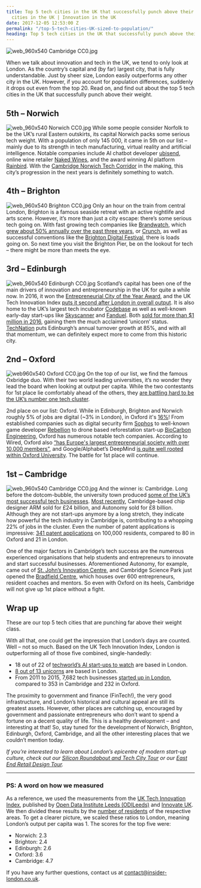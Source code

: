 ```yaml
---
title: Top 5 tech cities in the UK that successfully punch above their weight | Innovative
  cities in the UK | Innovation in the UK
date: 2017-12-05 12:53:00 Z
permalink: "/top-5-tech-cities-UK-sized-to-population/"
heading: Top 5 tech cities in the UK that successfully punch above their weight
---
```


![web_960x540 Cambridge CC0.jpg](/uploads/web_960x540%20Cambridge%20CC0.jpg)

When we talk about innovation and tech in the UK, we tend to only look at London. As the country’s capital and (by far) largest city, that is fully understandable. Just by sheer size, London easily outperforms any other city in the UK. However, if you account for population differences, suddenly it drops out even from the top 20. Read on, and find out about the top 5 tech cities in the UK that successfully punch above their weight.

## 5th – Norwich
![web_960x540 Norwich CC0.jpg](/uploads/web_960x540%20Norwich%20CC0.jpg)
While some people consider Norfolk to be the UK’s rural Eastern outskirts, its capital Norwich packs some serious tech weight. With a population of only 145 000, it came in 5th on our list – mainly due to its strength in tech manufacturing, virtual reality and artificial intelligence. Notable companies include AI chatbot developer [ubisend](https://www.ubisend.com/), online wine retailer [Naked Wines](https://www.nakedwines.com/), and the award winning AI platform [Rainbird]( http://rainbird.ai). With the [Cambridge Norwich Tech Corridor](http://www.techcorridor.co.uk/) in the making, this city’s progression in the next years is definitely something to watch.

## 4th – Brighton
![web_960x540 Brighton CC0.jpg](/uploads/web_960x540%20Brighton%20CC0.jpg)
Only an hour on the train from central London, Brighton is a famous seaside retreat with an active nightlife and arts scene. However, it’s more than just a city escape: there’s some serious tech going on. With fast growing tech companies like [Brandwatch]( https://www.brandwatch.com/), which [grew about 50% annually over the past three years](http://www.fasttrack.co.uk/league-tables/tech-track-100/league-table/), or [Crunch](https://www.crunch.co.uk/), as well as successful conventions like the [Brighton Digital Festival](http://brightondigitalfestival.co.uk/), there is loads going on. So next time you visit the Brighton Pier, be on the lookout for tech – there might be more than meets the eye. 

## 3rd – Edinburgh
![web_960x540 Edinburgh CC0.jpg](/uploads/web_960x540%20Edinburgh%20CC0.jpg)
Scotland’s capital has been one of the main drivers of innovation and entrepreneurship in the UK for quite a while now. In 2016, it won the [Entrepreneurial City of the Year Award](https://www.greatbritishentrepreneurawards.com/2016-winners/), and the UK Tech Innovation Index [puts it second after London in overall output](http://odileeds.org/projects/uk-tech-innovation-index/?options=true&datagroup=All%20Technology&location=null). It is also home to the UK’s largest tech incubator [Codebase](https://www.thisiscodebase.com/) as well as well-known early-day start-ups like [Skyscanner](https://www.skyscanner.net/) and [Fanduel](https://www.fanduel.com/). Both [sold for more than $1 million in 2016](https://venturebeat.com/2016/11/24/scottish-unicorns-skyscanner-and-fanduel-reveal-their-exit-plans-1-week-apart/), gaining them the much acclaimed ‘unicorn’ status. [TechNation](https://technation.techcityuk.com/cluster/edinburgh/) puts Edinburgh’s annual turnover growth at 85%, and with all that momentum, we can definitely expect more to come from this historic city.

## 2nd – Oxford
![web960x540 Oxford CC0.jpg](/uploads/web960x540%20Oxford%20CC0.jpg)
On the top of our list, we find the famous Oxbridge duo. With their two world leading universities, it’s no wonder they lead the board when looking at output per capita. While the two contestants for 1st place lie comfortably ahead of the others, they [are battling hard to be the UK’s number one tech cluster](http://uk.businessinsider.com/oxford-university-rejected-claims-that-cambridge-produces-better-startups-2017-9). 

2nd place on our list: Oxford. While in Edinburgh, Brighton and Norwich roughly 5% of jobs are digital (~3% in London), in Oxford it's [16%](https://technation.techcityuk.com/cluster/oxford/)! From established companies such as digital security firm [Sophos](https://www.sophos.com/) to well-known game developer [Rebellion](https://rebellion.com) to drone based reforestation start-up [BioCarbon Engineering](https://www.biocarbonengineering.com/), Oxford has numerous notable tech companies. According to Wired, Oxford also [“has Europe's largest entrepreneurial society with over 10,000 members”](http://www.wired.co.uk/article/digital-oxford), and Google/Alphabet’s DeepMind [is quite well rooted within Oxford University](http://uk.businessinsider.com/deepmind-paying-phd-students-oxford-google-alphabet-university-2017-1). The battle for 1st place will continue. 

## 1st – Cambridge
![web_960x540 Cambridge CC0.jpg](/uploads/web_960x540%20Cambridge%20CC0.jpg)
And the winner is: Cambridge. Long before the dotcom-bubble, the university town produced [some of the UK’s most successful tech businesses](https://technation.techcityuk.com/cluster/cambridge/). [Most recently](http://uk.businessinsider.com/oxford-university-rejected-claims-that-cambridge-produces-better-startups-2017-9), Cambridge-based chip designer ARM sold for £24 billion, and Autonomy sold for £8 billion. Although they are not start-ups anymore by a long stretch, they indicate how powerful the tech industry in Cambridge is, contributing to a whopping 22% of jobs in the cluster. Even the number of patent applications is impressive: [341 patent applications](http://www.theweek.co.uk/81214/top-ten-most-innovative-cities-in-the-uk) on 100,000 residents, compared to 80 in Oxford and 21 in London. 

One of the major factors in Cambridge’s tech success are the numerous experienced organisations that help students and entrepreneurs to innovate and start successful businesses. Aforementioned Autonomy, for example, came out of [St. John’s Innovation Centre](http://stjohns.co.uk/), and Cambridge Science Park just opened the [Bradfield Centre](http://www.cambridgesciencepark.co.uk/company-directory/bradfield-centre/), which houses over 600 entrepreneurs, resident coaches and mentors. So even with Oxford on its heels, Cambridge will not give up 1st place without a fight.

## Wrap up
These are our top 5 tech cities that are punching far above their weight class.
 
With all that, one could get the impression that London’s days are counted. Well – not so much. Based on the UK Tech Innovation Index, London is outperforming all of those five combined, single-handedly: 

- 18 out of 22 of [techworld’s AI start-ups to watch](https://www.techworld.com/picture-gallery/startups/uk-ai-startups-watch-hottest-machine-learning-startups-in-uk-3645606/) are based in London. 
- [8 out of 13 unicorns](https://www.cbinsights.com/research-unicorn-companies) are based in London. 
- From 2011 to 2015, 7,682 tech businesses [started up in London](https://technation.techcityuk.com/cluster/london/), compared to 353 in Cambridge and 232 in Oxford. 

The proximity to government and finance (FinTech!), the very good infrastructure, and London’s historical and cultural appeal are still its greatest assets. However, other places are catching up, encouraged by government and passionate entrepreneurs who don’t want to spend a fortune on a decent quality of life. This is a healthy development – and interesting at that! So, stay tuned for the development of Norwich, Brighton, Edinburgh, Oxford, Cambridge, and all the other interesting places that we couldn’t mention today.


*If you’re interested to learn about London’s epicentre of modern start-up culture, check out our [Silicon Roundabout and Tech City Tour](https://www.insider-london.co.uk/tours/silicon-roundabout-and-tech-city-tour/) or our [East End Retail Design Tour](https://www.insider-london.co.uk/tours/east-end-retail-design-tour/).*

<hr>

### PS: A word on how we measured
As a reference, we used the measurements from the [UK Tech Innovation Index](http://odileeds.org/projects/uk-tech-innovation-index/), published by [Open Data Institute Leeds (ODILeeds)](http://odileeds.org/) and [Innovate UK](https://www.gov.uk/government/organisations/innovate-uk). We then divided these results by the [number of residents](http://ukpopulation2017.com/) of the respective areas. To get a clearer picture, we scaled these ratios to London, meaning London’s output per capita was 1. The scores for the top five were:

- Norwich: 2.3
- Brighton: 2.4
- Edinburgh: 2.6
- Oxford: 3.6
- Cambridge: 4.7

If you have any further questions, contact us at [contact@insider-london.co.uk](mailto:contact@insider-london.co.uk).